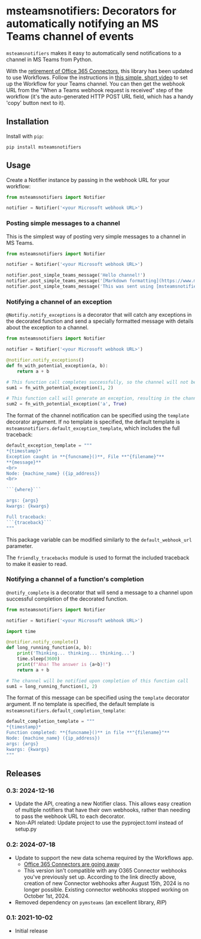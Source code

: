 msteamsnotifiers: Decorators for automatically notifying an MS Teams channel of events
======================================================================================

`msteamsnotifiers` makes it easy to automatically send notifications to a channel in MS Teams from Python.

With the [retirement of Office 365 Connectors](https://devblogs.microsoft.com/microsoft365dev/retirement-of-office-365-connectors-within-microsoft-teams/), 
this library has been updated to use Workflows. Follow the instructions in [this simple, short video](https://www.youtube.com/watch?v=jHTU_jUnswY) to set up the Workflow for your Teams channel. You can then get the webhook URL from the "When a Teams webhook request is received" step of the workflow (it's the auto-generated HTTP POST URL field, which has a handy 'copy' button next to it).

## Installation

Install with `pip`:

```
pip install msteamsnotifiers
```

## Usage

Create a Notifier instance by passing in the webhook URL for your workflow:

```python
from msteamsnotifiers import Notifier

notifier = Notifier('<your Microsoft webhook URL>')
```

### Posting simple messages to a channel

This is the simplest way of posting very simple messages to a channel in MS Teams.

```python
from msteamsnotifiers import Notifier

notifier = Notifier('<your Microsoft webhook URL>')

notifier.post_simple_teams_message('Hello channel!')
notifier.post_simple_teams_message('[Markdown formatting](https://www.markdownguide.org/) is supported.')
notifier.post_simple_teams_message('This was sent using [msteamsnotifiers](https://pypi.org/project/msteamsnotifiers/)')

```


### Notifying a channel of an exception

`@Notifiy.notify_exceptions` is a decorator that will catch any exceptions in the decorated function and send a specially formatted message with details about the exception to a channel.

```python
from msteamsnotifiers import Notifier

notifier = Notifier('<your Microsoft webhook URL>')

@notifier.notify_exceptions()
def fn_with_potential_exception(a, b):
    return a + b

# This function call completes successfully, so the channel will not be notified
sum1 = fn_with_potential_exception(1, 2)

# This function call will generate an exception, resulting in the channel being notified
sum2 = fn_with_potential_exception('a', True)
```

The format of the channel notification can be specified using the `template` decorator argument. If no template is specified, the default template is `msteamsnotifiers.default_exception_template`, which includes the full traceback:

```python
default_exception_template = """
*{timestamp}*  
Exception caught in **{funcname}()**, File **"{filename}"**  
**{message}**  
<br>
Node: {machine_name} ({ip_address})
<br>

```{where}```

args: {args}  
kwargs: {kwargs}

Full traceback:  
```{traceback}```
"""
```

This package variable can be modified similarly to the `default_webhook_url` parameter.

The `friendly_tracebacks` module is used to format the included traceback to make it easier to read. 

### Notifying a channel of a function's completion

`@notify_complete` is a decorator that will send a message to a channel upon successful completion of the decorated function.

```python
from msteamsnotifiers import Notifier

notifier = Notifier('<your Microsoft webhook URL>')

import time

@notifier.notify_complete()
def long_running_function(a, b):
    print('Thinking... thinking... thinking...')
    time.sleep(3600)
    print(f"Aha! The answer is {a+b}!")
    return a + b

# The channel will be notified upon completion of this function call
sum1 = long_running_function(1, 2)
```

The format of this message can be specified using the `template` decorator argument. If no template is specified, the default template is `msteamsnotifiers.default_completion_template`:

```python
default_completion_template = """
*{timestamp}*  
Function completed: **{funcname}()** in file **"{filename}"**  
Node: {machine_name} ({ip_address})  
args: {args}  
kwargs: {kwargs}
"""
```


Releases
--------
### 0.3: 2024-12-16

- Update the API, creating a new Notifier class. This allows easy creation of multiple notifiers that have their own webhooks, rather than needing to pass the webhook URL to each decorator.
- Non-API related: Update project to use the pyproject.toml instead of setup.py

### 0.2: 2024-07-18

- Update to support the new data schema required by the Workflows app.
  - [Office 365 Connectors are going away](https://devblogs.microsoft.com/microsoft365dev/retirement-of-office-365-connectors-within-microsoft-teams/)
  - This version isn't compatible with any O365 Connector webhooks you've previously set up. According to the link directly above, creation of new Connector webhooks after August 15th, 2024 is no longer possible. Existing connector webhooks stopped working on October 1st, 2024.
- Removed dependency on `pymsteams` (an excellent library, *RIP*)

### 0.1: 2021-10-02

- Initial release

